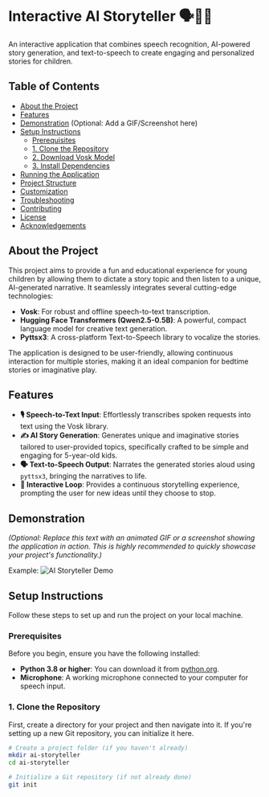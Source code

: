 # Interactive AI Storyteller 🗣️📖✨

An interactive application that combines speech recognition, AI-powered story generation, and text-to-speech to create engaging and personalized stories for children.

## Table of Contents

* [About the Project](#about-the-project)
* [Features](#features)
* [Demonstration](#demonstration) (Optional: Add a GIF/Screenshot here)
* [Setup Instructions](#setup-instructions)
    * [Prerequisites](#prerequisites)
    * [1. Clone the Repository](#1-clone-the-repository)
    * [2. Download Vosk Model](#2-download-vosk-model)
    * [3. Install Dependencies](#3-install-dependencies)
* [Running the Application](#running-the-application)
* [Project Structure](#project-structure)
* [Customization](#customization)
* [Troubleshooting](#troubleshooting)
* [Contributing](#contributing)
* [License](#license)
* [Acknowledgements](#acknowledgements)

## About the Project

This project aims to provide a fun and educational experience for young children by allowing them to dictate a story topic and then listen to a unique, AI-generated narrative. It seamlessly integrates several cutting-edge technologies:

* **Vosk**: For robust and offline speech-to-text transcription.
* **Hugging Face Transformers (Qwen2.5-0.5B)**: A powerful, compact language model for creative text generation.
* **Pyttsx3**: A cross-platform Text-to-Speech library to vocalize the stories.

The application is designed to be user-friendly, allowing continuous interaction for multiple stories, making it an ideal companion for bedtime stories or imaginative play.

## Features

* **🎙️ Speech-to-Text Input**: Effortlessly transcribes spoken requests into text using the Vosk library.
* **✍️ AI Story Generation**: Generates unique and imaginative stories tailored to user-provided topics, specifically crafted to be simple and engaging for 5-year-old kids.
* **🗣️ Text-to-Speech Output**: Narrates the generated stories aloud using `pyttsx3`, bringing the narratives to life.
* **🔄 Interactive Loop**: Provides a continuous storytelling experience, prompting the user for new ideas until they choose to stop.

## Demonstration

*(Optional: Replace this text with an animated GIF or a screenshot showing the application in action. This is highly recommended to quickly showcase your project's functionality.)*

Example:
![AI Storyteller Demo](path/to/your/demo.gif)

## Setup Instructions

Follow these steps to set up and run the project on your local machine.

### Prerequisites

Before you begin, ensure you have the following installed:

* **Python 3.8 or higher**: You can download it from [python.org](https://www.python.org/downloads/).
* **Microphone**: A working microphone connected to your computer for speech input.

### 1. Clone the Repository

First, create a directory for your project and then navigate into it. If you're setting up a new Git repository, you can initialize it here.

```bash
# Create a project folder (if you haven't already)
mkdir ai-storyteller
cd ai-storyteller

# Initialize a Git repository (if not already done)
git init